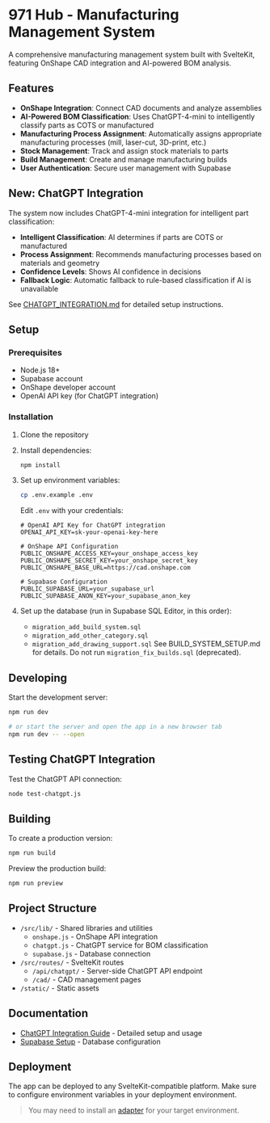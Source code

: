 # 971 Hub - Manufacturing Management System

A comprehensive manufacturing management system built with SvelteKit, featuring OnShape CAD integration and AI-powered BOM analysis.

## Features

- **OnShape Integration**: Connect CAD documents and analyze assemblies
- **AI-Powered BOM Classification**: Uses ChatGPT-4-mini to intelligently classify parts as COTS or manufactured
- **Manufacturing Process Assignment**: Automatically assigns appropriate manufacturing processes (mill, laser-cut, 3D-print, etc.)
- **Stock Management**: Track and assign stock materials to parts
- **Build Management**: Create and manage manufacturing builds
- **User Authentication**: Secure user management with Supabase

## New: ChatGPT Integration

The system now includes ChatGPT-4-mini integration for intelligent part classification:

- **Intelligent Classification**: AI determines if parts are COTS or manufactured
- **Process Assignment**: Recommends manufacturing processes based on materials and geometry
- **Confidence Levels**: Shows AI confidence in decisions
- **Fallback Logic**: Automatic fallback to rule-based classification if AI is unavailable

See [CHATGPT_INTEGRATION.md](./CHATGPT_INTEGRATION.md) for detailed setup instructions.

## Setup

### Prerequisites

- Node.js 18+
- Supabase account
- OnShape developer account
- OpenAI API key (for ChatGPT integration)

### Installation

1. Clone the repository
2. Install dependencies:
   ```bash
   npm install
   ```

3. Set up environment variables:
   ```bash
   cp .env.example .env
   ```
   
   Edit `.env` with your credentials:
   ```env
   # OpenAI API Key for ChatGPT integration
   OPENAI_API_KEY=sk-your-openai-key-here
   
   # OnShape API Configuration
   PUBLIC_ONSHAPE_ACCESS_KEY=your_onshape_access_key
   PUBLIC_ONSHAPE_SECRET_KEY=your_onshape_secret_key
   PUBLIC_ONSHAPE_BASE_URL=https://cad.onshape.com
   
   # Supabase Configuration
   PUBLIC_SUPABASE_URL=your_supabase_url
   PUBLIC_SUPABASE_ANON_KEY=your_supabase_anon_key
   ```

4. Set up the database (run in Supabase SQL Editor, in this order):
   - `migration_add_build_system.sql`
   - `migration_add_other_category.sql`
   - `migration_add_drawing_support.sql`
   See BUILD_SYSTEM_SETUP.md for details. Do not run `migration_fix_builds.sql` (deprecated).

## Developing

Start the development server:

```bash
npm run dev

# or start the server and open the app in a new browser tab
npm run dev -- --open
```

## Testing ChatGPT Integration

Test the ChatGPT API connection:

```bash
node test-chatgpt.js
```

## Building

To create a production version:

```bash
npm run build
```

Preview the production build:

```bash
npm run preview
```

## Project Structure

- `/src/lib/` - Shared libraries and utilities
  - `onshape.js` - OnShape API integration
  - `chatgpt.js` - ChatGPT service for BOM classification
  - `supabase.js` - Database connection
- `/src/routes/` - SvelteKit routes
  - `/api/chatgpt/` - Server-side ChatGPT API endpoint
  - `/cad/` - CAD management pages
- `/static/` - Static assets

## Documentation

- [ChatGPT Integration Guide](./CHATGPT_INTEGRATION.md) - Detailed setup and usage
- [Supabase Setup](./SUPABASE_SETUP.md) - Database configuration

## Deployment

The app can be deployed to any SvelteKit-compatible platform. Make sure to configure environment variables in your deployment environment.

> You may need to install an [adapter](https://svelte.dev/docs/kit/adapters) for your target environment.
